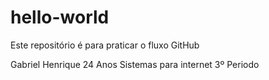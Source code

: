 # hello-world
Este repositório é para praticar o fluxo GitHub

Gabriel Henrique
24 Anos
Sistemas para internet
3º Periodo
